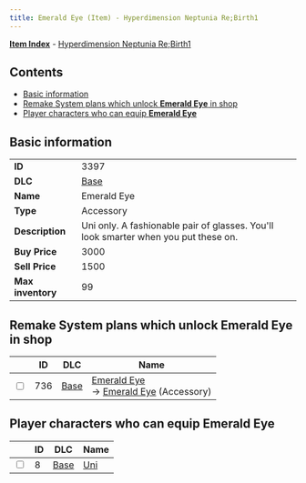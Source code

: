```yaml
---
title: Emerald Eye (Item) - Hyperdimension Neptunia Re;Birth1
---
```


[**Item Index**](/neptunia/rb1/item/index.html) - [Hyperdimension Neptunia Re;Birth1](/neptunia/rb1)

## Contents

- [Basic information](#basic-information)
- [Remake System plans which unlock **Emerald Eye** in shop](#remake-system-plans-which-unlock-emerald-eye-in-shop)
- [Player characters who can equip **Emerald Eye**](#player-characters-who-can-equip-emerald-eye)

## Basic information

|   |   |
| -- | -- |
| **ID** | 3397 |
| **DLC** | [Base](/neptunia/rb1/dlc/1-base.html) |
| **Name** | Emerald Eye |
| **Type** | Accessory |
| **Description** | Uni only. A fashionable pair of glasses. You'll look smarter when you put these on. |
| **Buy Price** | 3000 |
| **Sell Price** | 1500 |
| **Max inventory** | 99 |


## Remake System plans which unlock **Emerald Eye** in shop

|    | ID | DLC | Name |
| -- | -- | --- | ---- |
| <input type="checkbox" id="rb1-remake-1-736" class="trackbox" /> | 736 | [Base](/neptunia/rb1/dlc/1-base.html) | [Emerald Eye](/neptunia/rb1/remake/1-736-emerald-eye.html)<br /> → [Emerald Eye](/neptunia/rb1/item/1-3397-emerald-eye.html) (Accessory) |


## Player characters who can equip **Emerald Eye**

|    | ID | DLC | Name |
| -- | -- | --- | ---- |
| <input type="checkbox" id="rb1-player-1-8" class="trackbox" /> | 8 | [Base](/neptunia/rb1/dlc/1-base.html) | [Uni](/neptunia/rb1/player/1-8-uni.html) |
